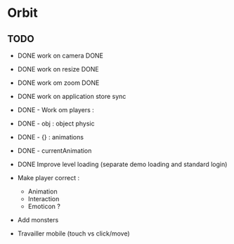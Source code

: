 # Orbit

## TODO

- DONE work on camera DONE
- DONE work on resize DONE
- DONE work om zoom DONE
- DONE work on application store sync
- DONE - Work om players :
- DONE    - obj : object physic
- DONE    - {} : animations
- DONE    - currentAnimation
- DONE Improve level loading (separate demo loading and standard login)

- Make player correct :
    - Animation
    - Interaction
    - Emoticon ?

- Add monsters

- Travailler mobile (touch vs click/move)
